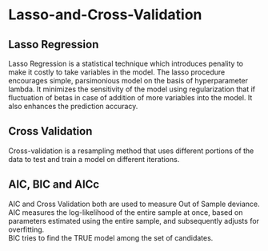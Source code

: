 # Lasso-and-Cross-Validation

## Lasso Regression

Lasso Regression is a statistical technique which introduces penality to make it costly to take variables in the model. The lasso procedure encourages simple, parsimonious model on the basis of hyperparameter lambda. It minimizes the sensitivity of the model using regularization that if fluctuation of betas in case of addition of more variables into the model. It also enhances the prediction accuracy. 

## Cross Validation

Cross-validation is a resampling method that uses different portions of the data to test and train a model on different iterations.

## AIC, BIC and AICc

AIC and Cross Validation both are used to measure Out of Sample deviance. AIC measures the log-likelihood of the entire sample at once, based on parameters estimated using the entire sample, and subsequently adjusts for overfitting.  
BIC tries to find the TRUE model among the set of candidates.
